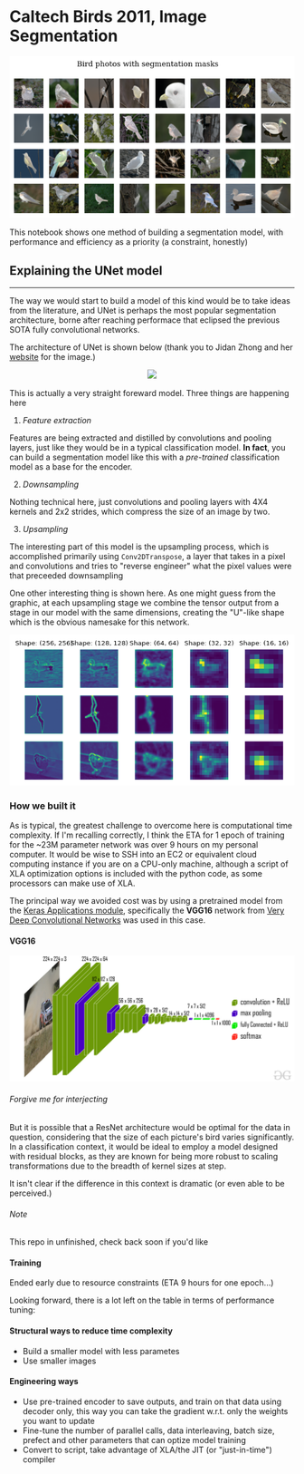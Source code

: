 # Caltech Birds 2011, Image Segmentation

<div align="center">
     <img src="images/images_with_masks.png">
</div>

This notebook shows one method of building a segmentation model,
with performance and efficiency as a priority (a constraint, honestly)

## Explaining the UNet model

---

The way we would start to build a model of this kind would be to
take ideas from the literature, and UNet is perhaps the most popular
segmentation architecture, borne after reaching performace that eclipsed
the previous SOTA fully convolutional networks.

The architecture of UNet is shown below (thank you to Jidan Zhong and her 
[website](https://jidan.sinkpoint.com/MRI_ventricle_UnetCNN/) for the image.)

<div align="center">
     <img src="https://jidan.sinkpoint.com/images/True_Unet_MRI_deco.png">
</div>

This is actually a very straight foreward model. Three things are happening here

1. *Feature extraction*

Features are being extracted and distilled by convolutions and pooling layers,
just like they would be in a typical classification model. **In fact**, you can build
a segmentation model like this with a *pre-trained* classification model as a base for the encoder.

2. *Downsampling*

Nothing technical here, just convolutions and pooling layers with 4X4 kernels and 2x2 strides, 
which compress the size of an image by two.

3. *Upsampling*
 
The interesting part of this model is the upsampling process, which is accomplished
primarily using `Conv2DTranspose`, a layer that takes in a pixel and convolutions
and tries to "reverse engineer" what the pixel values were that preceeded downsampling

One other interesting thing is shown here. As one might guess from the graphic,
at each upsampling stage we combine the tensor output from a stage in our model
with the same dimensions, creating the "U"-like shape which is the obvious namesake
for this network.

<div align="center">
     <img src="images/pooling.png">
</div>

### How we built it

As is typical, the greatest challenge to overcome here is computational time complexity.
If I'm recalling correctly, I think the ETA for 1 epoch of training for the ~23M parameter network
was over 9 hours on my personal computer. It would be wise to SSH into an EC2 or equivalent
cloud computing instance if you are on a CPU-only machine, although a script of XLA optimization
options is included with the python code, as some processors can make use of XLA.

The principal way we avoided cost was by using a pretrained model from the
[Keras Applications module](https://www.tensorflow.org/api_docs/python/tf/keras/applications),
specifically the **VGG16** network from [Very Deep Convolutional Networks](https://arxiv.org/abs/1409.1556)
was used in this case.

#### VGG16

<div align="center">
     <img src="images/vgg16_blank_partial.png">
</div>

###### Forgive me for interjecting

But it is possible that a ResNet architecture would be optimal for the data in question, considering
that the size of each picture's bird varies significantly. 
In a classification context, it would be ideal to employ a model designed with residual blocks,
as they are known for being more robust to scaling transformations due to the breadth of kernel sizes at step.

It isn't clear if the difference in this context is dramatic (or even able to be perceived.)

###### Note

This repo in unfinished, check back soon if you'd like

#### Training

Ended early due to resource constraints (ETA 9 hours for one epoch...)

Looking forward, there is a lot left on the table in terms of performance tuning:

#### Structural ways to reduce time complexity
- Build a smaller model with less parametes
- Use smaller images 

#### Engineering ways
- Use pre-trained encoder to save outputs, and train on that data using decoder only,
 this way you can take the gradient w.r.t. only the weights you want to update
- Fine-tune the number of parallel calls, data interleaving, batch size, prefect and
other parameters that can optize model training
- Convert to script, take advantage of XLA/the JIT (or "just-in-time") compiler